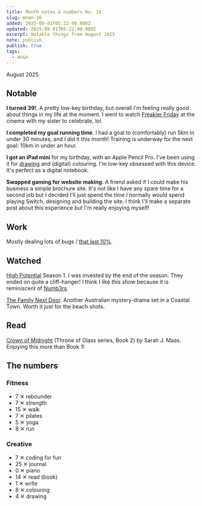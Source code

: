 ```yaml
---
title: Month notes & numbers No. 16
slug: mnan-16
added: 2025-09-01T05:22:00.000Z
updated: 2025-09-01T05:22:00.000Z
excerpt: Notable things from August 2025
note: publish
publish: true
tags:
  - mn&n
---
```


<p class="date">August 2025</p>

<h2 class="highlighter pink">Notable</h2>

**I turned 39!**. A pretty low-key birthday, but overall I'm feeling really good about things in my life at the moment. I went to watch [Freakier Friday](https://en.wikipedia.org/wiki/Freakier_Friday) at the cinema with my sister to celebrate, lol.

**I completed my goal running time**. I had a goal to (comfortably) run 5km in under 30 minutes, and I did it this month! Training is underway for the next goal: 10km in under an hour.

**I got an iPad mini** for my birthday, with an Apple Pencil Pro. I've been using it for [drawing](https://bsky.app/profile/rachsmith.com/post/3lvwhvfjmi32q) and (digital) colouring. I'm low-key obsessed with this device. It's perfect as a digital notebook.

**Swapped gaming for website making**. A friend asked if I could make his business a simple brochure site. It's not like I have any spare time for a second job but I decided I'll just spend the time I normally would spend playing Switch, designing and building the site. I think I'll make a separate post about this experience but I'm really enjoying myself!

<h2 class="highlighter yellow">Work</h2>

Mostly dealing lots of bugs / [that last 10%](https://en.wikipedia.org/wiki/Ninety%E2%80%93ninety_rule).

<h2 class="highlighter blue">Watched</h2>

[High Potential](https://www.imdb.com/title/tt22091076/?ref_=fn_all_ttl_1) Season 1. I was invested by the end of the season. They ended on quite a cliff-hanger! I think I like this show because it is reminiscent of [Numb3rs](https://www.imdb.com/title/tt0433309/).

[The Family Next Door](<https://en.wikipedia.org/wiki/The_Family_Next_Door_(Australian_TV_series)>). Another Australian mystery-drama set in a Coastal Town. Worth it just for the beach shots.

<h2 class="highlighter green">Read</h2>

[Crown of Midnight](https://sarahjmaas.com/throne-of-glass-series/) (Throne of Glass series, Book 2) by Sarah J. Maas. Enjoying this more than Book 1!

<h2 class="highlighter orange">The numbers</h2>

<h3>Fitness</h3>
<ul>
  <li class="rebounder">7 <span class="x">✕</span> rebounder</li>
  <li class="strength">7 <span class="x">✕</span> strength</li>
  <li class="walk">15 <span class="x">✕</span> walk</li>
  <li class="pilates">7 <span class="x">✕</span> pilates</li>
  <li class="yoga">5 <span class="x">✕</span> yoga</li>
  <li class="run">8 <span class="x">✕</span> run</li>
</ul>

<h3>Creative</h3>
<ul>
  <li class="coding">7 <span class="x">✕</span> coding for fun</li>
  <li class="journal">25 <span class="x">✕</span> journal</li>
  <li class="piano">0 <span class="x">✕</span> piano</li>
  <li class="read">14 <span class="x">✕</span> read (book)</li>
  <li class="write">1 <span class="x">✕</span> write</li>
  <li class="colouring">8 <span class="x">✕</span> colouring</li>
  <li class="drawing">4 <span class="x">✕</span> drawing</li>
</ul>
